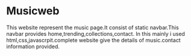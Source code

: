 # Musicweb
This website represent the music page.It consist of static navbar.This navbar provides home,trending,collections,contact. In this mainly i used html,css,javascrpit.complete website give the details of music.contact information provided.
